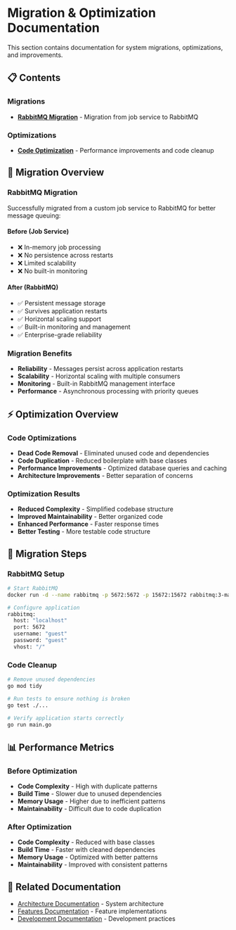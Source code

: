 # Migration & Optimization Documentation

This section contains documentation for system migrations, optimizations, and improvements.

## 📋 Contents

### Migrations
- **[RabbitMQ Migration](./rabbitmq-migration.md)** - Migration from job service to RabbitMQ

### Optimizations
- **[Code Optimization](./code-optimization.md)** - Performance improvements and code cleanup

## 🔄 Migration Overview

### RabbitMQ Migration
Successfully migrated from a custom job service to RabbitMQ for better message queuing:

#### Before (Job Service)
- ❌ In-memory job processing
- ❌ No persistence across restarts
- ❌ Limited scalability
- ❌ No built-in monitoring

#### After (RabbitMQ)
- ✅ Persistent message storage
- ✅ Survives application restarts
- ✅ Horizontal scaling support
- ✅ Built-in monitoring and management
- ✅ Enterprise-grade reliability

### Migration Benefits
- **Reliability** - Messages persist across application restarts
- **Scalability** - Horizontal scaling with multiple consumers
- **Monitoring** - Built-in RabbitMQ management interface
- **Performance** - Asynchronous processing with priority queues

## ⚡ Optimization Overview

### Code Optimizations
- **Dead Code Removal** - Eliminated unused code and dependencies
- **Code Duplication** - Reduced boilerplate with base classes
- **Performance Improvements** - Optimized database queries and caching
- **Architecture Improvements** - Better separation of concerns

### Optimization Results
- **Reduced Complexity** - Simplified codebase structure
- **Improved Maintainability** - Better organized code
- **Enhanced Performance** - Faster response times
- **Better Testing** - More testable code structure

## 🔧 Migration Steps

### RabbitMQ Setup
```bash
# Start RabbitMQ
docker run -d --name rabbitmq -p 5672:5672 -p 15672:15672 rabbitmq:3-management

# Configure application
rabbitmq:
  host: "localhost"
  port: 5672
  username: "guest"
  password: "guest"
  vhost: "/"
```

### Code Cleanup
```bash
# Remove unused dependencies
go mod tidy

# Run tests to ensure nothing is broken
go test ./...

# Verify application starts correctly
go run main.go
```

## 📊 Performance Metrics

### Before Optimization
- **Code Complexity** - High with duplicate patterns
- **Build Time** - Slower due to unused dependencies
- **Memory Usage** - Higher due to inefficient patterns
- **Maintainability** - Difficult due to code duplication

### After Optimization
- **Code Complexity** - Reduced with base classes
- **Build Time** - Faster with cleaned dependencies
- **Memory Usage** - Optimized with better patterns
- **Maintainability** - Improved with consistent patterns

## 🔗 Related Documentation

- [Architecture Documentation](../architecture/) - System architecture
- [Features Documentation](../features/) - Feature implementations
- [Development Documentation](../development/) - Development practices
